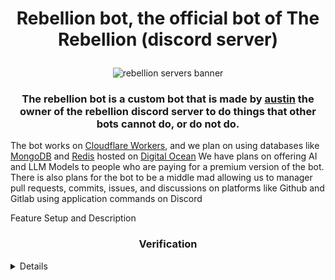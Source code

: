 <div align="center">

<h1>

Rebellion bot, the official bot of The Rebellion (discord server)

</h1>

<img
src = "https://cdn.discordapp.com/banners/1297444443103956992/e9c042a57a7478f919cf96c48c928a80.webp?size=1024&format=webp&width=1024&height=0"
alt = "rebellion servers banner">
</img>
</div>

<div align="center">

<h3>

The rebellion bot is a custom bot that is made by <a href="https://awfixer.me">austin</a> the owner of the rebellion discord server
to do things that other bots cannot do, or do not do.

</div>

<justify>

The bot works on <a href="https://www.cloudflare.com/developer-platform/products/workers/">Cloudflare Workers</a>, and we plan on using databases like <a href="https://www.digitalocean.com/products/managed-databases-mongodb">MongoDB</a> and <a href="https://www.digitalocean.com/products/managed-databases-redis">Redis</a> hosted on <a href="https://www.digitalocean.com/">Digital Ocean</a>
We have plans on offering AI and LLM Models to people who are paying for a premium version of the bot. There is also plans for the bot to be a middle mad
allowing us to manager pull requests, commits, issues, and discussions on platforms like Github and Gitlab using application commands on Discord

</justify>


Feature Setup and Description


<div align="center">

<h3>
  Verification
</h3>

</div>

<details>

The way that verification works with this bot is very uniqe. It allows you to finish onboarding, picking the roles that you want. Then it snapshots what you picked and
proceeds to stip you of all the roles that you picked, replacing them with the unverified role. You can now only see the verify-here channel. When you complete verification
you are given the verified role, as well as all your previous roles back. This system is designed to work well with bots like Ko-Fi and Patreon, which assign roles that verification
does not usually account for when you join.

</details>
